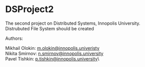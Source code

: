 # DSProject2
The second project on Distributed Systems, Innopolis University. Distrubuted File System should be created

Authors:

Mikhail Olokin: m.olokin@innopolis.univeristy\
Nikita Smirnov: n.smirnov@innopolis.university\
Pavel Tishkin: p.tishkin@innopolis.university\
